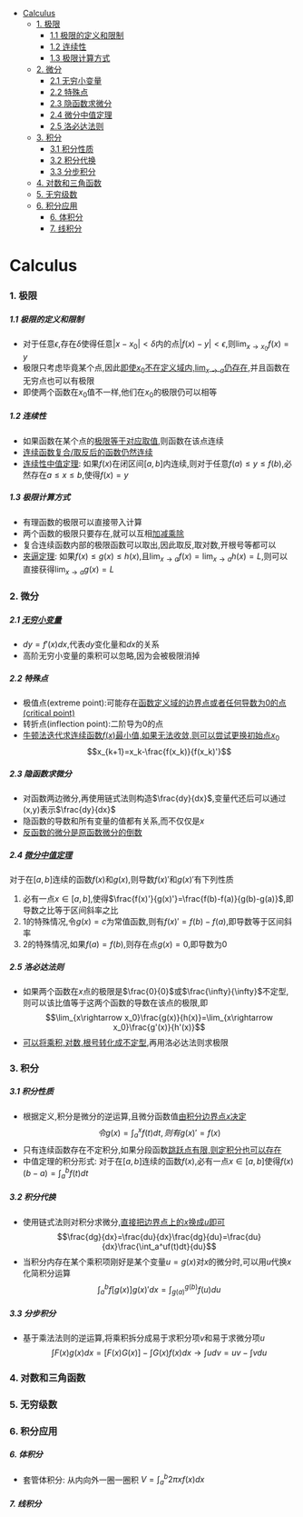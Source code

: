 - [Calculus](#calculus)
    - [1. 极限](#1-极限)
        - [1.1 极限的定义和限制](#11-极限的定义和限制)
        - [1.2 连续性](#12-连续性)
        - [1.3 极限计算方式](#13-极限计算方式)
    - [2. 微分](#2-微分)
        - [2.1 无穷小变量](#21-无穷小变量)
        - [2.2 特殊点](#22-特殊点)
        - [2.3 隐函数求微分](#23-隐函数求微分)
        - [2.4 微分中值定理](#24-微分中值定理)
        - [2.5 洛必达法则](#25-洛必达法则)
    - [3. 积分](#3-积分)
        - [3.1 积分性质](#31-积分性质)
        - [3.2 积分代换](#32-积分代换)
        - [3.3 分步积分](#33-分步积分)
    - [4. 对数和三角函数](#4-对数和三角函数)
    - [5. 无穷级数](#5-无穷级数)
    - [6. 积分应用](#6-积分应用)
        - [6. 体积分](#6-体积分)
        - [7. 线积分](#7-线积分)

# Calculus
### 1. 极限
##### 1.1 极限的定义和限制
- 对于任意$\epsilon$,存在$\delta$使得任意$|x-x_0|<\delta$内的点$|f(x)-y|<\epsilon$,则$\lim_{x\rightarrow x_0}f(x)=y$
- 极限只考虑毕竟某个点,因此<u>即使$x_0$不在定义域内,$\lim_{x\rightarrow a}$仍存在</u>,并且函数在无穷点也可以有极限
- 即使两个函数在$x_0$值不一样,他们在$x_0$的极限仍可以相等
##### 1.2 连续性
- 如果函数在某个点的<u>极限等于对应取值</u>,则函数在该点连续
- <u>连续函数复合/取反后的函数仍然连续</u>
- <u>连续性中值定理</u>: 如果$f(x)$在闭区间$[a,b]$内连续,则对于任意$f(a)\leq y\leq f(b)$,必然存在$a\leq x\leq b$,使得$f(x)=y$
##### 1.3 极限计算方式
- 有理函数的极限可以直接带入计算
- 两个函数的极限只要存在,就可以互相<u>加减乘除</u>
- 复合连续函数内部的极限函数可以取出,因此取反,取对数,开根号等都可以
- <u>夹逼定理</u>: 如果$f(x)\leq g(x)\le h(x)$,且$\lim_{x\rightarrow a}f(x)=\lim_{x\rightarrow a}h(x)=L$,则可以直接获得$\lim_{x\rightarrow a}g(x)=L$
### 2. 微分
##### 2.1 <u>无穷小变量</u>
- $dy=f'(x)dx$,代表$dy$变化量和$dx$的关系
- 高阶无穷小变量的乘积可以忽略,因为会被极限消掉
##### 2.2 特殊点
- 极值点(extreme point):可能存在<u>函数定义域的边界点或者任何导数为0的点(critical point)</u>
- 转折点(inflection point):二阶导为0的点
- <u>牛顿法迭代求连续函数$f(x)$最小值,如果无法收敛,则可以尝试更换初始点$x_0$</u>
$$x_{k+1}=x_k-\frac{f(x_k)}{f(x_k)'}$$
##### 2.3 隐函数求微分
- 对函数两边微分,再使用链式法则构造$\frac{dy}{dx}$,变量代还后可以通过(x,y)表示$\frac{dy}{dx}$
- 隐函数的导数和所有变量的值都有关系,而不仅仅是$x$
- <u>反函数的微分是原函数微分的倒数</u>
##### 2.4 <u>微分中值定理</u>
对于在$[a,b]$连续的函数$f(x)$和$g(x)$,则导数$f(x)'$和$g(x)'$有下列性质
1. 必有一点$x\in[a,b]$,使得$\frac{f(x)'}{g(x)'}=\frac{f(b)-f(a)}{g(b)-g(a)}$,即导数之比等于区间斜率之比
2. 1的特殊情况,令$g(x)=c$为常值函数,则有$f(x)'=f(b)-f(a)$,即导数等于区间斜率
3. 2的特殊情况,如果$f(a)=f(b)$,则存在点$g(x)=0$,即导数为0
##### 2.5 洛必达法则
- 如果两个函数在$x$点的极限是$\frac{0}{0}$或$\frac{\infty}{\infty}$不定型,则可以该比值等于这两个函数的导数在该点的极限,即
$$\lim_{x\rightarrow x_0}\frac{g(x)}{h(x)}=\lim_{x\rightarrow x_0}\frac{g'(x)}{h'(x)}$$
- <u>可以将乘积,对数,根号转化成不定型</u>,再用洛必达法则求极限
### 3. 积分
##### 3.1 积分性质
- 根据定义,积分是微分的逆运算,且微分函数值<u>由积分边界点$x$决定</u>
$$令g(x)=\int_a^xf(t)dt,则有g(x)'=f(x)$$
- 只有连续函数存在不定积分,如果分段函数<u>跳跃点有限,则定积分也可以存在</u>
- 中值定理的积分形式: 对于在$[a,b]$连续的函数$f(x)$,必有一点$x\in[a,b]$使得$f(x)(b-a)=\int_a^bf(t)dt$
##### 3.2 积分代换
- 使用链式法则对积分求微分,<u>直接把边界点上的$x$换成$u$即可</u>
$$\frac{dg}{dx}=\frac{du}{dx}\frac{dg}{du}=\frac{du}{dx}\frac{\int_a^uf(t)dt}{du}$$
- 当积分内存在某个乘积项刚好是某个变量$u=g(x)$对$x$的微分时,可以用$u$代换$x$化简积分运算
$$\int_a^bf[g(x)]g(x)'dx=\int_{g(a)}^{g(b)}f(u)du$$
##### 3.3 分步积分
- 基于乘法法则的逆运算,将乘积拆分成易于求积分项$v$和易于求微分项$u$
$$\int F(x)g(x)dx=[F(x)G(x)]-\int G(x)f(x)dx\rightarrow\int udv=uv-\int vdu$$
### 4. 对数和三角函数
### 5. 无穷级数
### 6. 积分应用
##### 6. 体积分
- 套管体积分: 从内向外一圈一圈积 $V=\int_a^b2\pi xf(x)dx$ 
##### 7. 线积分
